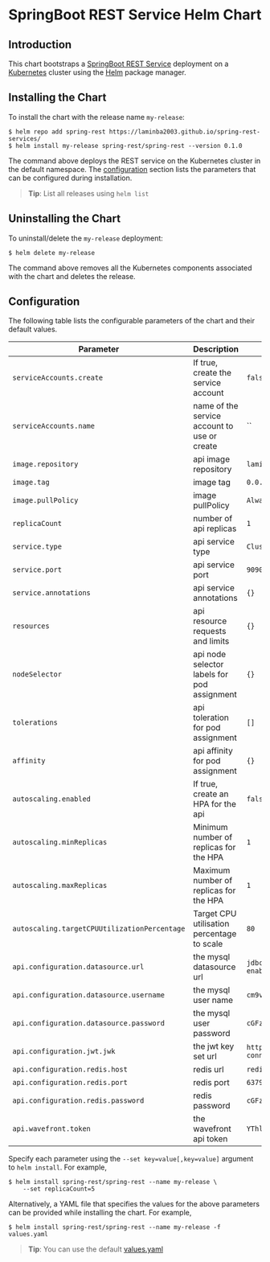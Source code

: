 # SpringBoot REST Service Helm Chart

## Introduction

This chart bootstraps a [SpringBoot REST Service](https://github.com/laminba2003/spring-rest-services) deployment on a [Kubernetes](http://kubernetes.io) cluster using the [Helm](https://helm.sh) package manager.

## Installing the Chart

To install the chart with the release name `my-release`:

```console
$ helm repo add spring-rest https://laminba2003.github.io/spring-rest-services/
$ helm install my-release spring-rest/spring-rest --version 0.1.0
```

The command above deploys the REST service on the Kubernetes cluster in the default namespace. The [configuration](#configuration) section lists the parameters that can be configured during installation.

> **Tip**: List all releases using `helm list`

## Uninstalling the Chart

To uninstall/delete the `my-release` deployment:

```console
$ helm delete my-release
```

The command above removes all the Kubernetes components associated with the chart and deletes the release.

## Configuration

The following table lists the configurable parameters of the chart and their default values.

Parameter | Description | Default
--------- | ----------- | -------
`serviceAccounts.create` | If true, create the service account | `false`
`serviceAccounts.name` | name of the service account to use or create | ``
`image.repository` | api image repository | `laminba2003/spring-rest`
`image.tag` | image tag | `0.0.1-SNAPSHOT`
`image.pullPolicy` | image pullPolicy | `Always`
`replicaCount` | number of api replicas | `1`
`service.type` | api service type | `ClusterIP`
`service.port` | api service port | `9090`
`service.annotations` | api service annotations | `{}`
`resources` | api resource requests and limits | `{}`
`nodeSelector` | api node selector labels for pod assignment | `{}`
`tolerations` | api toleration for pod assignment | `[]`
`affinity` | api affinity for pod assignment | `{}`
`autoscaling.enabled` | If true, create an HPA for the api | `false`
`autoscaling.minReplicas` | Minimum number of replicas for the HPA | `1`
`autoscaling.maxReplicas` | Maximum number of replicas for the HPA | `1`
`autoscaling.targetCPUUtilizationPercentage` | Target CPU utilisation percentage to scale | `80`
`api.configuration.datasource.url` | the mysql datasource url | `jdbc:mysql://mysql/spring_training?enabledTLSProtocols=TLSv1.2`
`api.configuration.datasource.username` | the mysql user name | `cm9vdA==`
`api.configuration.datasource.password` | the mysql user password | `cGFzc2Vy`
`api.configuration.jwt.jwk` | the jwt key set url | `http://keycloak/auth/realms/training/protocol/openid-connect/certs`
`api.configuration.redis.host` | redis url | `redis-master`
`api.configuration.redis.port` | redis port | `6379`
`api.configuration.redis.password` | redis password | `cGFzc2Vy`
`api.wavefront.token` | the wavefront api token | `YThlYzY3MGUtNjc1OS00YWUzLWE0MzUtOTNjY2Y2ODNlZTIy`


Specify each parameter using the `--set key=value[,key=value]` argument to `helm install`. For example,

```console
$ helm install spring-rest/spring-rest --name my-release \
    --set replicaCount=5
```

Alternatively, a YAML file that specifies the values for the above parameters can be provided while installing the chart. For example,

```console
$ helm install spring-rest/spring-rest --name my-release -f values.yaml
```

> **Tip**: You can use the default [values.yaml](values.yaml)